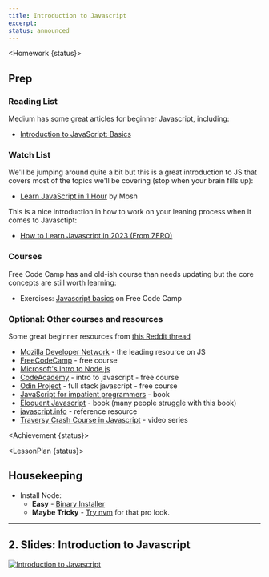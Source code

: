 ```yaml
---
title: Introduction to Javascript
excerpt: 
status: announced
---
```

<script>
	import Homework from "$lib/components/Homework.svelte";
	import LessonPlan from "$lib/components/LessonPlan.svelte";
	import LabTime from "$lib/components/LabTime.svelte";
	import Achievement from "$lib/components/Achievement.svelte";
</script>

<Homework {status}>

## Prep
### Reading List
Medium has some great articles for beginner Javascript, including:
- [Introduction to JavaScript: Basics](https://medium.com/swlh/introduction-to-javascript-basics-cf901c05ca47)

### Watch List
We'll be jumping around quite a bit but this is a great introduction to JS that covers most of the topics we'll be covering (stop when your brain fills up):
- [Learn JavaScript in 1 Hour](https://www.youtube.com/watch?v=W6NZfCO5SIk) by Mosh

This is a nice introduction in how to work on your leaning process when it comes to Javasctipt:
- [How to Learn Javascript in 2023 (From ZERO)](https://www.youtube.com/watch?v=quJzdnXuNDc)

### Courses
Free Code Camp has and old-ish course than needs updating but the core concepts are still worth learning:
- Exercises: [Javascript basics](https://www.freecodecamp.org/learn/javascript-algorithms-and-data-structures/#basic-javascript) on Free Code Camp

### Optional: Other courses and resources
Some great beginner resources from [this Reddit thread](https://www.reddit.com/r/learnjavascript/comments/10agnl4/comment/j4455uz/)
- [Mozilla Developer Network](https://developer.mozilla.org/en-US/docs/Learn) - the leading resource on JS
- [FreeCodeCamp](https://www.freecodecamp.org/learn) - free course
- [Microsoft's Intro to Node.js](https://docs.microsoft.com/en-us/learn/paths/build-javascript-applications-nodejs/)
- [CodeAcademy](https://www.codecademy.com/learn/introduction-to-javascript) - intro to javascript - free course
- [Odin Project](https://www.theodinproject.com/tracks/full-stack-javascript) - full stack javascript - free course
- [JavaScript for impatient programmers](https://exploringjs.com/impatient-js/index.html) - book
- [Eloquent Javascript](https://eloquentjavascript.net/) - book (many people struggle with this book)
- [javascript.info](http://javascript.info/) - reference resource
- [Traversy Crash Course in Javascript](https://www.youtube.com/watch?v=hdI2bqOjy3c) - video series

</Homework>

<Achievement {status}>

</Achievement>

<LessonPlan {status}>

## Housekeeping
- Install Node:
    - **Easy** - [Binary Installer](https://nodejs.org/en/download/)
    - **Maybe Tricky** - [Try nvm](https://www.google.com/search?q=nvm+getting+started) for that pro look.

---

## 2. Slides: Introduction to Javascript
[![Introduction to Javascript](/images/slides/js-intro.png)](https://sait-wbdv.github.io/slides/w23/cpnt-262/js-introduction.html)

</LessonPlan>
